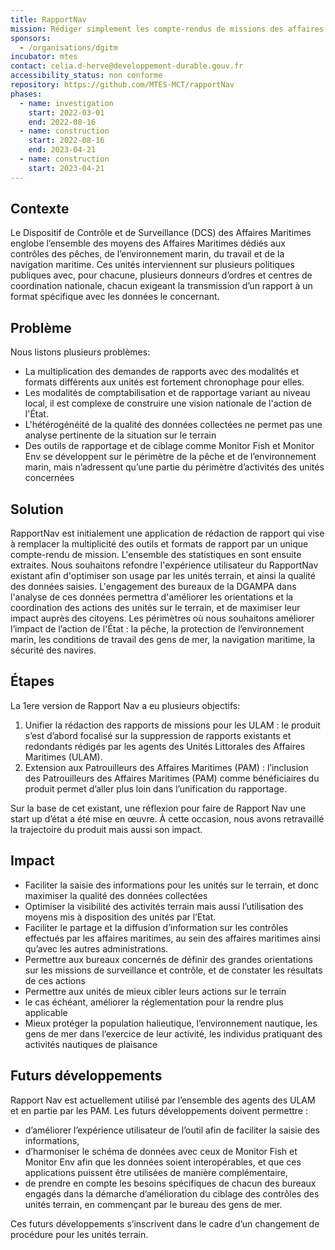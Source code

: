 ```yaml
---
title: RapportNav
mission: Rédiger simplement les compte-rendus de missions des affaires maritimes
sponsors:
  - /organisations/dgitm
incubator: mtes
contact: celia.d-herve@developpement-durable.gouv.fr
accessibility_status: non conforme
repository: https://github.com/MTES-MCT/rapportNav
phases:
  - name: investigation
    start: 2022-03-01
    end: 2022-08-16
  - name: construction
    start: 2022-08-16
    end: 2023-04-21
  - name: construction
    start: 2023-04-21
---
```

## Contexte
Le Dispositif de Contrôle et de Surveillance (DCS) des Affaires Maritimes englobe l’ensemble des moyens des Affaires Maritimes dédiés aux contrôles des pêches, de l’environnement marin, du travail et de la navigation maritime.
Ces unités interviennent sur plusieurs politiques publiques avec, pour chacune, plusieurs donneurs d’ordres et centres de coordination nationale, chacun exigeant la transmission d’un rapport à un format spécifique avec les données le concernant.


## Problème

Nous listons plusieurs problèmes: 
* La multiplication des demandes de rapports avec des modalités et formats différents aux unités  est fortement chronophage pour elles. 
* Les modalités de comptabilisation et de rapportage variant au niveau local, il est  complexe de construire une vision nationale de l'action de l'État.
* L'hétérogénéité de la qualité des données collectées ne permet pas une analyse pertinente de la situation sur le terrain 
* Des outils de rapportage et de ciblage comme Monitor Fish et Monitor Env se développent sur le périmètre de la pêche et de l’environnement marin, mais n’adressent qu’une partie du périmètre d’activités des unités concernées


## Solution

RapportNav est initialement une application de rédaction de rapport qui vise à remplacer la multiplicité des outils et formats de rapport par un unique compte-rendu de mission. L'ensemble des statistiques en sont ensuite extraites. 
Nous souhaitons refondre l'expérience utilisateur du RapportNav existant afin d'optimiser son usage par les unités terrain, et ainsi la qualité des données saisies. L'engagement des bureaux de la DGAMPA dans l'analyse de ces données permettra d'améliorer les orientations et la coordination des actions des unités sur le terrain, et de maximiser leur impact auprès des citoyens. 
Les périmètres où nous souhaitons améliorer l’impact de l’action de l'État : la pêche, la protection de l’environnement marin, les conditions de travail des gens de mer, la navigation maritime, la sécurité des navires. 


## Étapes

La 1ere version de Rapport Nav a eu plusieurs objectifs: 
1. Unifier la rédaction des rapports de missions pour les ULAM : le produit s’est d’abord focalisé sur la suppression de rapports existants et redondants rédigés par les agents des Unités Littorales des Affaires Maritimes (ULAM).
2. Extension aux Patrouilleurs des Affaires Maritimes (PAM) : l’inclusion des Patrouilleurs des Affaires Maritimes (PAM) comme bénéficiaires du produit permet d’aller plus loin dans l’unification du rapportage.

Sur la base de cet existant, une réflexion pour faire de Rapport Nav une start up d’état a été mise en œuvre. À cette occasion, nous avons retravaillé la trajectoire du produit mais aussi son impact. 


## Impact

* Faciliter la saisie des informations pour les unités sur le terrain, et donc maximiser la qualité des données collectées 
* Optimiser la visibilité des activités terrain mais aussi l’utilisation des moyens mis à disposition des unités par l’Etat.
* Faciliter le partage et la diffusion d’information sur les contrôles effectués par les affaires maritimes, au sein des affaires maritimes ainsi qu’avec les autres administrations. 
* Permettre aux bureaux concernés de définir des grandes orientations sur les missions de surveillance et contrôle, et de constater les résultats de ces actions 
* Permettre aux unités de mieux cibler leurs actions sur le terrain
* le cas échéant, améliorer la réglementation pour la rendre plus applicable
* Mieux protéger la population halieutique, l’environnement nautique, les gens de mer dans l’exercice de leur activité, les individus pratiquant des activités nautiques de plaisance


## Futurs développements

Rapport Nav est actuellement utilisé par l’ensemble des agents des ULAM et en partie par les PAM. 
Les futurs développements doivent permettre :
* d’améliorer l’expérience utilisateur de l’outil afin de faciliter la saisie des informations,
* d’harmoniser le schéma de données avec ceux de Monitor Fish et Monitor Env afin que les données soient interopérables, et que ces applications puissent être utilisées de manière complémentaire,
* de prendre en compte les besoins spécifiques de chacun des bureaux engagés dans la démarche d’amélioration du ciblage des contrôles des unités terrain, en commençant par le bureau des gens de mer.

Ces futurs développements s’inscrivent dans le cadre d’un changement de procédure pour les unités terrain.


